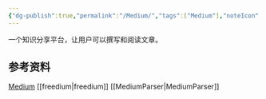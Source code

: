 ```yaml
---
{"dg-publish":true,"permalink":"/Medium/","tags":["Medium"],"noteIcon":""}
---
```



一个知识分享平台，让用户可以撰写和阅读文章。

## 参考资料

[Medium](https://medium.com/)
[[freedium\|freedium]]
[[MediumParser\|MediumParser]]